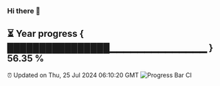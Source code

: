 ### Hi there 👋
⏳ Year progress { ████████████████▁▁▁▁▁▁▁▁▁▁▁▁▁▁ } 56.35 %
---
⏰ Updated on Thu, 25 Jul 2024 06:10:20 GMT
![Progress Bar CI](https://github.com/Moyi321/Moyi321/workflows/Progress%20Bar%20CI/badge.svg)
